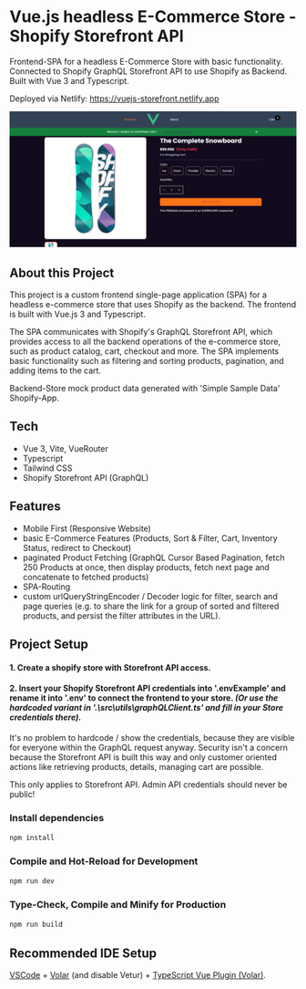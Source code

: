 # Vue.js headless E-Commerce Store - Shopify Storefront API

Frontend-SPA for a headless E-Commerce Store with basic functionality. Connected to Shopify GraphQL Storefront API to use Shopify as Backend. Built with Vue 3 and Typescript.

Deployed via Netlify: <a href="https://vuejs-storefront.netlify.app" target="_blank">https://vuejs-storefront.netlify.app</a>

![Demo Image of Website](screenshots/productDetailsPage2.png)

## About this Project

This project is a custom frontend single-page application (SPA) for a headless e-commerce store that uses Shopify as the backend. The frontend is built with Vue.js 3 and Typescript.

The SPA communicates with Shopify's GraphQL Storefront API, which provides access to all the backend operations of the e-commerce store, such as product catalog, cart, checkout and more. The SPA implements basic functionality such as filtering and sorting products, pagination, and adding items to the cart.

Backend-Store mock product data generated with 'Simple Sample Data' Shopify-App.

## Tech

-   Vue 3, Vite, VueRouter
-   Typescript
-   Tailwind CSS
-   Shopify Storefront API (GraphQL)

## Features

-   Mobile First (Responsive Website)
-   basic E-Commerce Features (Products, Sort & Filter, Cart, Inventory Status, redirect to Checkout)
-   paginated Product Fetching (GraphQL Cursor Based Pagination, fetch 250 Products at once, then display products, fetch next page and concatenate to fetched products)
-   SPA-Routing
-   custom urlQueryStringEncoder / Decoder logic for filter, search and page queries (e.g. to share the link for a group of sorted and filtered products, and persist the filter attributes in the URL).
<!-- -   List Products (utilizing GraphQL CoursorPagination (for more than 250 Products in Backend))
    -   with in Stock Status
-   Cart Functionality (Add,Update,Remove)
-   Checkout Functionality through Shopify API -->

## Project Setup

#### 1. Create a shopify store with Storefront API access.

#### 2. Insert your Shopify Storefront API credentials into <strong>'.envExample'</strong> and rename it into <strong>'.env'</strong> to connect the frontend to your store. <em> (Or use the hardcoded variant in <strong>'.\src\utils\graphQLClient.ts'</strong> and fill in your Store credentials there).</em>

It's no problem to hardcode / show the credentials, because they are visible for everyone within the GraphQL request anyway. Security isn't a concern because the Storefront API is built this way and only customer oriented actions like retrieving products, details, managing cart are possible.

This only applies to Storefront API. Admin API credentials should never be public!

### Install dependencies
```sh
npm install
```

### Compile and Hot-Reload for Development

```sh
npm run dev
```

### Type-Check, Compile and Minify for Production

```sh
npm run build
```

## Recommended IDE Setup

[VSCode](https://code.visualstudio.com/) + [Volar](https://marketplace.visualstudio.com/items?itemName=Vue.volar) (and disable Vetur) + [TypeScript Vue Plugin (Volar)](https://marketplace.visualstudio.com/items?itemName=Vue.vscode-typescript-vue-plugin).
